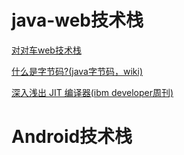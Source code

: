 # java-web技术栈

[对对车web技术栈](/java-web/对对车web技术栈.md)

[什么是字节码?(java字节码，wiki)](https://zh.wikipedia.org/wiki/Java%E5%AD%97%E8%8A%82%E7%A0%81)

[深入浅出 JIT 编译器(ibm developer周刊)](https://www.ibm.com/developerworks/cn/java/j-lo-just-in-time/)

# Android技术栈
